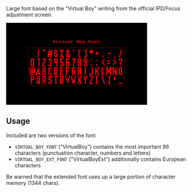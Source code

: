 Large font based on the "Virtual Boy" writing from the official IPD/Focus adjustment screen.

![](https://raw.githubusercontent.com/VUEngine/VUEngine-Plugins/master/fonts/VirtualBoyFont/preview.png)

Usage
-----

Included are two versions of the font:

- `VIRTUAL_BOY_FONT` ("VirtualBoy") contains the most important 96 characters (punctuation character, numbers and letters)
- `VIRTUAL_BOY_EXT_FONT` ("VirtualBoyExt") additionally contains European characters

Be warned that the extended font uses up a large portion of character memory (1344 chars).
